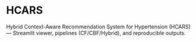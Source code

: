 # HCARS
Hybrid Context-Aware Recommendation System for Hypertension (HCARS) — Streamlit viewer, pipelines (CF/CBF/Hybrid), and reproducible outputs.
